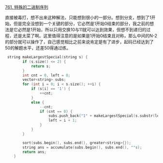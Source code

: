 [761. 特殊的二进制序列](https://leetcode.cn/problems/special-binary-string/)

直接被毒打，想不出来这种解法，只能想到很小的一部分。想到分支，想到了1开始，但是完全没想到一个关键的部分，它必然是1开始0结束的部分，我之前的想法是它必然是1开始，所以只用交换10与11就可以达到效果，但想不到递归的过程，还是太菜了啊。这里值得注意的是如果是1开始0结束且对称，那么中间的N-2的部分就可以操作了，自己感觉相比之前来说肯定是有了进步，起码已经达到了50的解题水平，还差50得通过练。

```c++
 string makeLargestSpecial(string s) {
        if (s.size() <= 2) {
            return s;
        }
        int cnt = 0, left = 0;
        vector<string> subs;
        for (int i = 0; i < s.size(); ++i) {
            if (s[i] == '1') {
                ++cnt;
            }
            else {
                --cnt;
                if (cnt == 0) {
                    subs.push_back("1" + makeLargestSpecial(s.substr(left + 1, i - left - 1)) + "0");
                    left = i + 1;
                }
            }
        }

        sort(subs.begin(), subs.end(), greater<string>{});
        string ans = accumulate(subs.begin(), subs.end(), ""s);
        return ans;
    }
```

